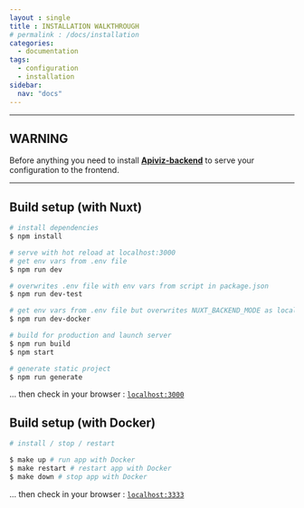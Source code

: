 ```yaml
---
layout : single
title : INSTALLATION WALKTHROUGH
# permalink : /docs/installation
categories:
  - documentation
tags:
  - configuration
  - installation
sidebar:
  nav: "docs"
---
```



--------

## WARNING

Before anything you need to install **[Apiviz-backend](https://github.com/co-demos/apiviz-backend)** to serve your configuration to the frontend.

-------

## Build setup (with Nuxt)

``` bash
# install dependencies
$ npm install

# serve with hot reload at localhost:3000
# get env vars from .env file
$ npm run dev

# overwrites .env file with env vars from script in package.json
$ npm run dev-test

# get env vars from .env file but overwrites NUXT_BACKEND_MODE as local backend served with Docker
$ npm run dev-docker

# build for production and launch server
$ npm run build
$ npm start

# generate static project
$ npm run generate
```

... then check in your browser : [`localhost:3000`](localhost:3000)

## Build setup (with Docker)

``` bash
# install / stop / restart

$ make up # run app with Docker
$ make restart # restart app with Docker
$ make down # stop app with Docker
```

... then check in your browser : [`localhost:3333`](localhost:3333)
